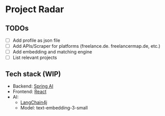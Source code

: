 # Project Radar

## TODOs

- [ ] Add profile as json file
- [ ] Add APIs/Scraper for platforms (freelance.de. freelancermap.de, etc.)
- [ ] Add embedding and matching engine
- [ ] List relevant projects

## Tech stack (WIP)

- Backend: [Spring AI](https://docs.spring.io/spring-ai/reference/index.html)
- Frontend: [React](https://react.dev/)
- AI: 
  - [LangChain4j](https://docs.langchain4j.dev/)
  - Model: text-embedding-3-small


